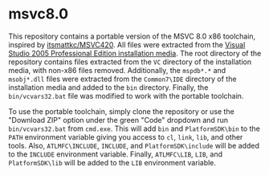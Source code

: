 # msvc8.0

This repository contains a portable version of the MSVC 8.0 x86 toolchain, inspired by [itsmattkc/MSVC420](https://github.com/itsmattkc/MSVC420). All files were extracted from the [Visual Studio 2005 Professional Edition installation media](https://archive.org/details/en_vs_2005_pro_dvd_202207). The root directory of the repository contains files extracted from the `VC` directory of the installation media, with non-x86 files removed. Additionally, the `mspdb*.*` and `msobj*.dll` files were extracted from the `Common7\IDE` directory of the installation media and added to the `bin` directory. Finally, the `bin/vcvars32.bat` file was modified to work with the portable toolchain.

To use the portable toolchain, simply clone the repository or use the "Download ZIP" option under the green "Code" dropdown and run `bin/vcvars32.bat` from `cmd.exe`. This will add `bin` and `PlatformSDK\bin` to the `PATH` environment variable giving you access to `cl`, `link`, `lib`, and other tools. Also, `ATLMFC\INCLUDE`, `INCLUDE`, and `PlatformSDK\include` will be added to the `INCLUDE` environment variable. Finally, `ATLMFC\LIB`, `LIB`, and `PlatformSDK\lib` will be added to the `LIB` environment variable.
